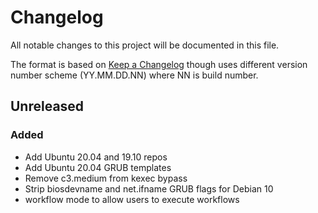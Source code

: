 # Changelog
All notable changes to this project will be documented in this file.

The format is based on [Keep a Changelog](http://keepachangelog.com/en/1.0.0/) though uses different version number scheme (YY.MM.DD.NN) where NN is build number.

## Unreleased

### Added
- Add Ubuntu 20.04 and 19.10 repos
- Add Ubuntu 20.04 GRUB templates
- Remove c3.medium from kexec bypass
- Strip biosdevname and net.ifname GRUB flags for Debian 10
- workflow mode to allow users to execute workflows
